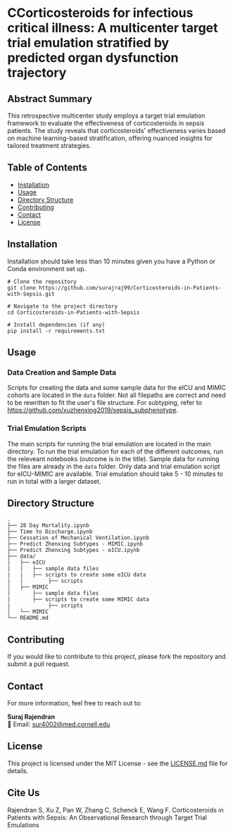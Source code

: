 # CCorticosteroids for infectious critical illness: A multicenter target trial emulation stratified by predicted organ dysfunction trajectory

## Abstract Summary

This retrospective multicenter study employs a target trial emulation framework to evaluate the effectiveness of corticosteroids in sepsis patients. The study reveals that corticosteroids' effectiveness varies based on machine learning-based stratification, offering nuanced insights for tailored treatment strategies.

## Table of Contents

- [Installation](#installation)
- [Usage](#usage)
- [Directory Structure](#directory-structure)
- [Contributing](#contributing)
- [Contact](#contact)
- [License](#license)

## Installation

Installation should take less than 10 minutes given you have a Python or Conda environment set up.

```
# Clone the repository
git clone https://github.com/surajraj99/Corticosteroids-in-Patients-with-Sepsis.git

# Navigate to the project directory
cd Corticosteroids-in-Patients-with-Sepsis

# Install dependencies (if any)
pip install -r requirements.txt
```

## Usage

### Data Creation and Sample Data

Scripts for creating the data and some sample data for the eICU and MIMIC cohorts are located in the `data` folder. Not all filepaths are correct and need to be rewritten to fit the user's file structure. For subtyping, refer to https://github.com/xuzhenxing2019/sepsis_subphenotype.

### Trial Emulation Scripts

The main scripts for running the trial emulation are located in the main directory. To run the trial emulation for each of the different outcomes, run the releveant notebooks (outcome is in the title). Sample data for running the files are already in the `data` folder. Only data and trial emulation script for eICU-MIMIC are available. Trial emulation should take 5 - 10 minutes to run in total with a larger dataset.

## Directory Structure

```
.
├── 28 Day Mortality.ipynb
├── Time to Discharge.ipynb
├── Cessation of Mechanical Ventilation.ipynb
├── Predict Zhenxing Subtypes - MIMIC.ipynb
├── Predict Zhenxing Subtypes - eICU.ipynb
├── data/
│   ├── eICU
|   |   ├── sample data files
|   |   ├── scripts to create some eICU data
|   |        ├── scripts
│   ├── MIMIC
|       ├── sample data files
|       ├── scripts to create some MIMIC data
|            ├── scripts
│   └── MIMIC
└── README.md
```

## Contributing

If you would like to contribute to this project, please fork the repository and submit a pull request.

## Contact

For more information, feel free to reach out to:

**Suraj Rajendran**  
📧 Email: [sur4002@med.cornell.edu](mailto:sur4002@med.cornell.edu)

## License

This project is licensed under the MIT License - see the [LICENSE.md](LICENSE.md) file for details.

## Cite Us
Rajendran S, Xu Z, Pan W, Zhang C, Schenck E, Wang F. Corticosteroids in Patients with Sepsis: An Observational Research through Target Trial Emulations
